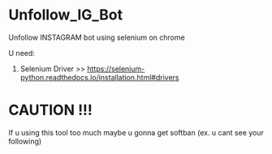 # Unfollow_IG_Bot
Unfollow INSTAGRAM bot using selenium on chrome

U need:
1. Selenium Driver >> https://selenium-python.readthedocs.io/installation.html#drivers

# CAUTION !!!
If u using this tool too much maybe u gonna get softban (ex. u cant see your following)
